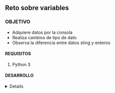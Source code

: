  	
## Reto sobre variables 

### OBJETIVO 

- Adquiere datos por la consola
- Realiza cambios de tipo de dato
- Observa la diferencia entre datos sting y enteros

#### REQUISITOS 

1. Python 3

#### DESARROLLO


<details>

	```
	print("inserta número")
	a = input()
	print("inserta otro número") 
	b = input()

	num1 = int(a)
	num2 = int(b)

	concatena = a+b
	suma = num1+num2

	print(concatena)
	print(suma)
	```
	
</details> 



